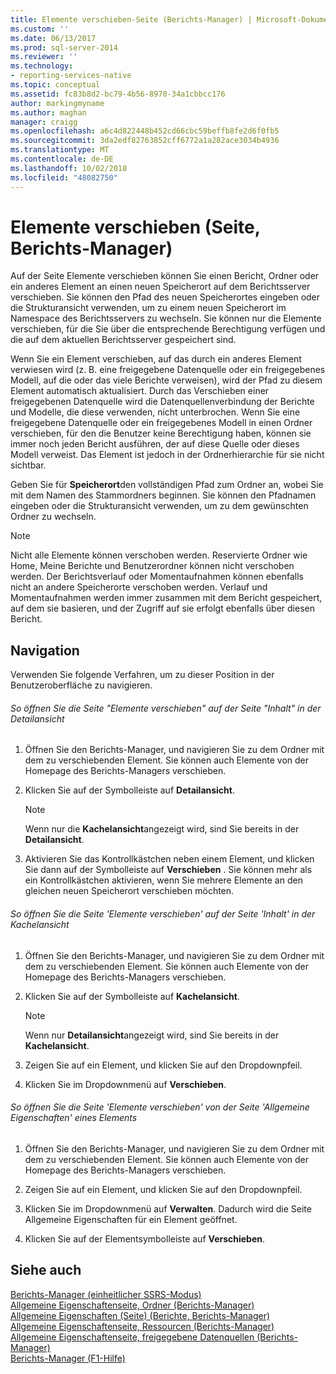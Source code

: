 ```yaml
---
title: Elemente verschieben-Seite (Berichts-Manager) | Microsoft-Dokumentation
ms.custom: ''
ms.date: 06/13/2017
ms.prod: sql-server-2014
ms.reviewer: ''
ms.technology:
- reporting-services-native
ms.topic: conceptual
ms.assetid: fc83b8d2-bc79-4b56-8970-34a1cbbcc176
author: markingmyname
ms.author: maghan
manager: craigg
ms.openlocfilehash: a6c4d822448b452cd66cbc59beffb8fe2d6f0fb5
ms.sourcegitcommit: 3da2edf82763852cff6772a1a282ace3034b4936
ms.translationtype: MT
ms.contentlocale: de-DE
ms.lasthandoff: 10/02/2018
ms.locfileid: "48082750"
---
```

# <a name="move-items-page-report-manager"></a>Elemente verschieben (Seite, Berichts-Manager)
  Auf der Seite Elemente verschieben können Sie einen Bericht, Ordner oder ein anderes Element an einen neuen Speicherort auf dem Berichtsserver verschieben. Sie können den Pfad des neuen Speicherortes eingeben oder die Strukturansicht verwenden, um zu einem neuen Speicherort im Namespace des Berichtsservers zu wechseln. Sie können nur die Elemente verschieben, für die Sie über die entsprechende Berechtigung verfügen und die auf dem aktuellen Berichtsserver gespeichert sind.  
  
 Wenn Sie ein Element verschieben, auf das durch ein anderes Element verwiesen wird (z. B. eine freigegebene Datenquelle oder ein freigegebenes Modell, auf die oder das viele Berichte verweisen), wird der Pfad zu diesem Element automatisch aktualisiert. Durch das Verschieben einer freigegebenen Datenquelle wird die Datenquellenverbindung der Berichte und Modelle, die diese verwenden, nicht unterbrochen. Wenn Sie eine freigegebene Datenquelle oder ein freigegebenes Modell in einen Ordner verschieben, für den die Benutzer keine Berechtigung haben, können sie immer noch jeden Bericht ausführen, der auf diese Quelle oder dieses Modell verweist. Das Element ist jedoch in der Ordnerhierarchie für sie nicht sichtbar.  
  
 Geben Sie für **Speicherort**den vollständigen Pfad zum Ordner an, wobei Sie mit dem Namen des Stammordners beginnen. Sie können den Pfadnamen eingeben oder die Strukturansicht verwenden, um zu dem gewünschten Ordner zu wechseln.  
  
> [!NOTE]  
>  Nicht alle Elemente können verschoben werden. Reservierte Ordner wie Home, Meine Berichte und Benutzerordner können nicht verschoben werden. Der Berichtsverlauf oder Momentaufnahmen können ebenfalls nicht an andere Speicherorte verschoben werden. Verlauf und Momentaufnahmen werden immer zusammen mit dem Bericht gespeichert, auf dem sie basieren, und der Zugriff auf sie erfolgt ebenfalls über diesen Bericht.  
  
## <a name="navigation"></a>Navigation  
 Verwenden Sie folgende Verfahren, um zu dieser Position in der Benutzeroberfläche zu navigieren.  
  
###### <a name="to-open-the-move-items-page-from-the-contents-page-in-details-view"></a>So öffnen Sie die Seite "Elemente verschieben" auf der Seite "Inhalt" in der Detailansicht  
  
1.  Öffnen Sie den Berichts-Manager, und navigieren Sie zu dem Ordner mit dem zu verschiebenden Element. Sie können auch Elemente von der Homepage des Berichts-Managers verschieben.  
  
2.  Klicken Sie auf der Symbolleiste auf **Detailansicht**.  
  
    > [!NOTE]  
    >  Wenn nur die **Kachelansicht**angezeigt wird, sind Sie bereits in der **Detailansicht**.  
  
3.  Aktivieren Sie das Kontrollkästchen neben einem Element, und klicken Sie dann auf der Symbolleiste auf **Verschieben** . Sie können mehr als ein Kontrollkästchen aktivieren, wenn Sie mehrere Elemente an den gleichen neuen Speicherort verschieben möchten.  
  
###### <a name="to-open-the-move-items-page-from-the-contents-page-in-tiles-view"></a>So öffnen Sie die Seite 'Elemente verschieben' auf der Seite 'Inhalt' in der Kachelansicht  
  
1.  Öffnen Sie den Berichts-Manager, und navigieren Sie zu dem Ordner mit dem zu verschiebenden Element. Sie können auch Elemente von der Homepage des Berichts-Managers verschieben.  
  
2.  Klicken Sie auf der Symbolleiste auf **Kachelansicht**.  
  
    > [!NOTE]  
    >  Wenn nur **Detailansicht**angezeigt wird, sind Sie bereits in der **Kachelansicht**.  
  
3.  Zeigen Sie auf ein Element, und klicken Sie auf den Dropdownpfeil.  
  
4.  Klicken Sie im Dropdownmenü auf **Verschieben**.  
  
###### <a name="to-open-the-move-items-page-from-the-general-properties-page-of-an-item"></a>So öffnen Sie die Seite 'Elemente verschieben' von der Seite 'Allgemeine Eigenschaften' eines Elements  
  
1.  Öffnen Sie den Berichts-Manager, und navigieren Sie zu dem Ordner mit dem zu verschiebenden Element. Sie können auch Elemente von der Homepage des Berichts-Managers verschieben.  
  
2.  Zeigen Sie auf ein Element, und klicken Sie auf den Dropdownpfeil.  
  
3.  Klicken Sie im Dropdownmenü auf **Verwalten**. Dadurch wird die Seite Allgemeine Eigenschaften für ein Element geöffnet.  
  
4.  Klicken Sie auf der Elementsymbolleiste auf **Verschieben**.  
  
## <a name="see-also"></a>Siehe auch  
 [Berichts-Manager &#40;einheitlicher SSRS-Modus&#41;](../../2014/reporting-services/report-manager-ssrs-native-mode.md)   
 [Allgemeine Eigenschaftenseite, Ordner &#40;Berichts-Manager&#41;](../../2014/reporting-services/general-properties-page-folders-report-manager.md)   
 [Allgemeine Eigenschaften (Seite) (Berichte, Berichts-Manager)](../../2014/reporting-services/general-properties-page-reports-report-manager.md)   
 [Allgemeine Eigenschaftenseite, Ressourcen &#40;Berichts-Manager&#41;](../../2014/reporting-services/general-properties-page-resources-report-manager.md)   
 [Allgemeine Eigenschaftenseite, freigegebene Datenquellen &#40;Berichts-Manager&#41;](../../2014/reporting-services/general-properties-page-shared-data-sources-report-manager.md)   
 [Berichts-Manager (F1-Hilfe)](../../2014/reporting-services/report-manager-f1-help.md)  
  
  
